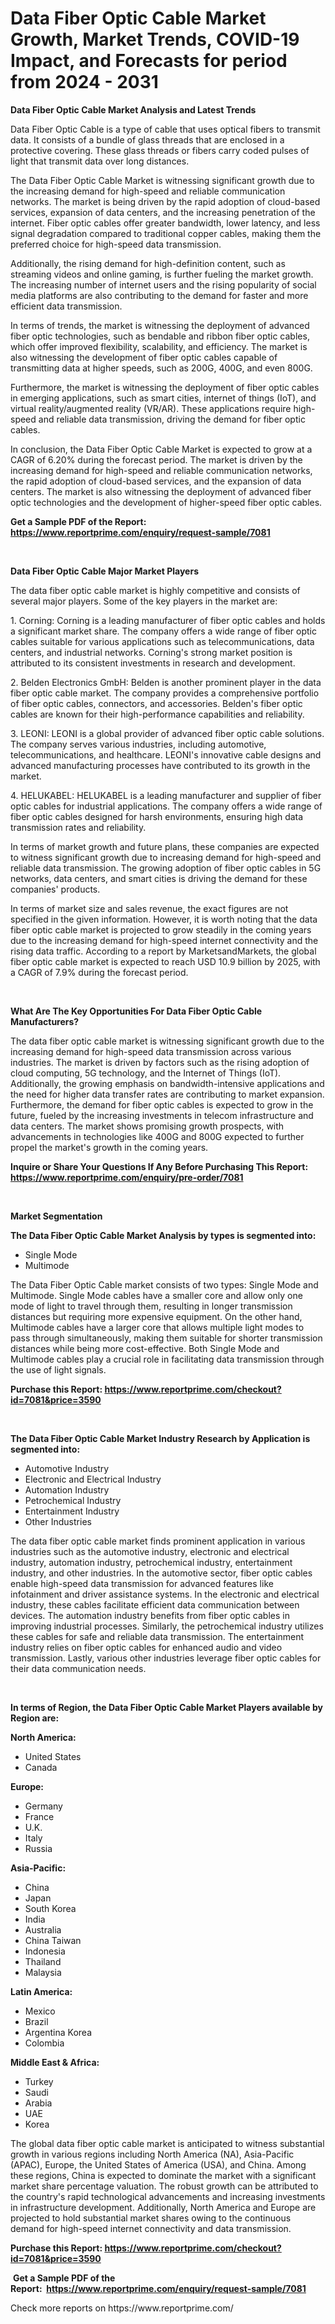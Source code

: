 <p><h1>Data Fiber Optic Cable Market Growth, Market Trends, COVID-19 Impact, and Forecasts for period from 2024 - 2031</h1></p><p><strong>Data Fiber Optic Cable Market Analysis and Latest Trends</strong></p>
<p><p>Data Fiber Optic Cable is a type of cable that uses optical fibers to transmit data. It consists of a bundle of glass threads that are enclosed in a protective covering. These glass threads or fibers carry coded pulses of light that transmit data over long distances.</p><p>The Data Fiber Optic Cable Market is witnessing significant growth due to the increasing demand for high-speed and reliable communication networks. The market is being driven by the rapid adoption of cloud-based services, expansion of data centers, and the increasing penetration of the internet. Fiber optic cables offer greater bandwidth, lower latency, and less signal degradation compared to traditional copper cables, making them the preferred choice for high-speed data transmission.</p><p>Additionally, the rising demand for high-definition content, such as streaming videos and online gaming, is further fueling the market growth. The increasing number of internet users and the rising popularity of social media platforms are also contributing to the demand for faster and more efficient data transmission.</p><p>In terms of trends, the market is witnessing the deployment of advanced fiber optic technologies, such as bendable and ribbon fiber optic cables, which offer improved flexibility, scalability, and efficiency. The market is also witnessing the development of fiber optic cables capable of transmitting data at higher speeds, such as 200G, 400G, and even 800G.</p><p>Furthermore, the market is witnessing the deployment of fiber optic cables in emerging applications, such as smart cities, internet of things (IoT), and virtual reality/augmented reality (VR/AR). These applications require high-speed and reliable data transmission, driving the demand for fiber optic cables.</p><p>In conclusion, the Data Fiber Optic Cable Market is expected to grow at a CAGR of 6.20% during the forecast period. The market is driven by the increasing demand for high-speed and reliable communication networks, the rapid adoption of cloud-based services, and the expansion of data centers. The market is also witnessing the deployment of advanced fiber optic technologies and the development of higher-speed fiber optic cables.</p></p>
<p><strong>Get a Sample PDF of the Report:&nbsp; <a href="https://www.reportprime.com/enquiry/request-sample/7081">https://www.reportprime.com/enquiry/request-sample/7081</a></strong></p>
<p>&nbsp;</p>
<p><strong>Data Fiber Optic Cable Major Market Players</strong></p>
<p><p>The data fiber optic cable market is highly competitive and consists of several major players. Some of the key players in the market are:</p><p>1. Corning: Corning is a leading manufacturer of fiber optic cables and holds a significant market share. The company offers a wide range of fiber optic cables suitable for various applications such as telecommunications, data centers, and industrial networks. Corning's strong market position is attributed to its consistent investments in research and development.</p><p>2. Belden Electronics GmbH: Belden is another prominent player in the data fiber optic cable market. The company provides a comprehensive portfolio of fiber optic cables, connectors, and accessories. Belden's fiber optic cables are known for their high-performance capabilities and reliability.</p><p>3. LEONI: LEONI is a global provider of advanced fiber optic cable solutions. The company serves various industries, including automotive, telecommunications, and healthcare. LEONI's innovative cable designs and advanced manufacturing processes have contributed to its growth in the market.</p><p>4. HELUKABEL: HELUKABEL is a leading manufacturer and supplier of fiber optic cables for industrial applications. The company offers a wide range of fiber optic cables designed for harsh environments, ensuring high data transmission rates and reliability.</p><p>In terms of market growth and future plans, these companies are expected to witness significant growth due to increasing demand for high-speed and reliable data transmission. The growing adoption of fiber optic cables in 5G networks, data centers, and smart cities is driving the demand for these companies' products.</p><p>In terms of market size and sales revenue, the exact figures are not specified in the given information. However, it is worth noting that the data fiber optic cable market is projected to grow steadily in the coming years due to the increasing demand for high-speed internet connectivity and the rising data traffic. According to a report by MarketsandMarkets, the global fiber optic cable market is expected to reach USD 10.9 billion by 2025, with a CAGR of 7.9% during the forecast period.</p></p>
<p>&nbsp;</p>
<p><strong>What Are The Key Opportunities For Data Fiber Optic Cable Manufacturers?</strong></p>
<p><p>The data fiber optic cable market is witnessing significant growth due to the increasing demand for high-speed data transmission across various industries. The market is driven by factors such as the rising adoption of cloud computing, 5G technology, and the Internet of Things (IoT). Additionally, the growing emphasis on bandwidth-intensive applications and the need for higher data transfer rates are contributing to market expansion. Furthermore, the demand for fiber optic cables is expected to grow in the future, fueled by the increasing investments in telecom infrastructure and data centers. The market shows promising growth prospects, with advancements in technologies like 400G and 800G expected to further propel the market's growth in the coming years.</p></p>
<p><strong>Inquire or Share Your Questions If Any Before Purchasing This Report: <a href="https://www.reportprime.com/enquiry/pre-order/7081">https://www.reportprime.com/enquiry/pre-order/7081</a></strong></p>
<p>&nbsp;</p>
<p><strong>Market Segmentation</strong></p>
<p><strong>The Data Fiber Optic Cable Market Analysis by types is segmented into:</strong></p>
<p><ul><li>Single Mode</li><li>Multimode</li></ul></p>
<p><p>The Data Fiber Optic Cable market consists of two types: Single Mode and Multimode. Single Mode cables have a smaller core and allow only one mode of light to travel through them, resulting in longer transmission distances but requiring more expensive equipment. On the other hand, Multimode cables have a larger core that allows multiple light modes to pass through simultaneously, making them suitable for shorter transmission distances while being more cost-effective. Both Single Mode and Multimode cables play a crucial role in facilitating data transmission through the use of light signals.</p></p>
<p><strong>Purchase this Report:&nbsp;<a href="https://www.reportprime.com/checkout?id=7081&price=3590">https://www.reportprime.com/checkout?id=7081&price=3590</a></strong></p>
<p>&nbsp;</p>
<p><strong>The Data Fiber Optic Cable Market Industry Research by Application is segmented into:</strong></p>
<p><ul><li>Automotive Industry</li><li>Electronic and Electrical Industry</li><li>Automation Industry</li><li>Petrochemical Industry</li><li>Entertainment Industry</li><li>Other Industries</li></ul></p>
<p><p>The data fiber optic cable market finds prominent application in various industries such as the automotive industry, electronic and electrical industry, automation industry, petrochemical industry, entertainment industry, and other industries. In the automotive sector, fiber optic cables enable high-speed data transmission for advanced features like infotainment and driver assistance systems. In the electronic and electrical industry, these cables facilitate efficient data communication between devices. The automation industry benefits from fiber optic cables in improving industrial processes. Similarly, the petrochemical industry utilizes these cables for safe and reliable data transmission. The entertainment industry relies on fiber optic cables for enhanced audio and video transmission. Lastly, various other industries leverage fiber optic cables for their data communication needs.</p></p>
<p>&nbsp;</p>
<p><strong>In terms of Region, the Data Fiber Optic Cable Market Players available by Region are:</strong></p>
<p>
    <p> <strong> North America: </strong>
        <ul>
            <li>United States</li>
            <li>Canada</li>
        </ul>
        </p> 
    <p> <strong> Europe: </strong>
        <ul>
            <li>Germany</li>
            <li>France</li>
            <li>U.K.</li>
            <li>Italy</li>
            <li>Russia</li>
        </ul>
        </p> 
    <p> <strong> Asia-Pacific: </strong>
        <ul>
            <li>China</li>
            <li>Japan</li>
            <li>South Korea</li>
            <li>India</li>
            <li>Australia</li>
            <li>China Taiwan</li>
            <li>Indonesia</li>
            <li>Thailand</li>
            <li>Malaysia</li>
        </ul>
        </p> 
    <p> <strong> Latin America: </strong>
        <ul>
            <li>Mexico</li>
            <li>Brazil</li>
            <li>Argentina Korea</li>
            <li>Colombia</li>
        </ul>
        </p> 
    <p> <strong> Middle East & Africa: </strong>
        <ul>
            <li>Turkey</li>
            <li>Saudi</li>
            <li>Arabia</li>
            <li>UAE</li>
            <li>Korea</li>
        </ul>
    </p>
    </p>
<p><p>The global data fiber optic cable market is anticipated to witness substantial growth in various regions including North America (NA), Asia-Pacific (APAC), Europe, the United States of America (USA), and China. Among these regions, China is expected to dominate the market with a significant market share percentage valuation. The robust growth can be attributed to the country's rapid technological advancements and increasing investments in infrastructure development. Additionally, North America and Europe are projected to hold substantial market shares owing to the continuous demand for high-speed internet connectivity and data transmission.</p></p>
<p><strong>Purchase this Report: <a href="https://www.reportprime.com/checkout?id=7081&price=3590">https://www.reportprime.com/checkout?id=7081&price=3590</a></strong></p>
<p>&nbsp;<strong>Get a Sample PDF of the Report:&nbsp;&nbsp;<a href="https://www.reportprime.com/enquiry/request-sample/7081">https://www.reportprime.com/enquiry/request-sample/7081</a></strong></p>
<p><strong></strong></p>
<p>Check more reports on https://www.reportprime.com/</p>